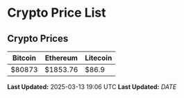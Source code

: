 # Crypto Price List

## Crypto Prices
| Bitcoin | Ethereum | Litecoin |
| ------- | -------- | -------- |
| $80873 | $1853.76 | $86.9 |
**Last Updated:** 2025-03-13 19:06 UTC
**Last Updated:** $DATE$
